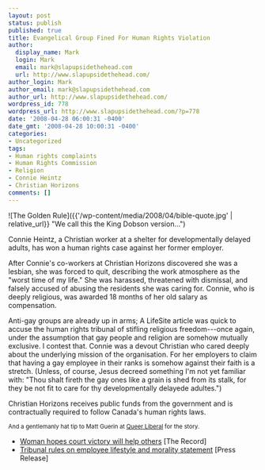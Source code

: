 ```yaml
---
layout: post
status: publish
published: true
title: Evangelical Group Fined For Human Rights Violation
author:
  display_name: Mark
  login: Mark
  email: mark@slapupsidethehead.com
  url: http://www.slapupsidethehead.com/
author_login: Mark
author_email: mark@slapupsidethehead.com
author_url: http://www.slapupsidethehead.com/
wordpress_id: 778
wordpress_url: http://www.slapupsidethehead.com/?p=778
date: '2008-04-28 06:00:31 -0400'
date_gmt: '2008-04-28 10:00:31 -0400'
categories:
- Uncategorized
tags:
- Human rights complaints
- Human Rights Commission
- Religion
- Connie Heintz
- Christian Horizons
comments: []
---
```

![The Golden Rule]({{'/wp-content/media/2008/04/bible-quote.jpg' | relative_url}} "We call this the King Dobson version...")

Connie Heintz, a Christian worker at a shelter for developmentally delayed adults, has won a human rights case against her former employer.

After Connie's co-workers at Christian Horizons discovered she was a lesbian, she was forced to quit, describing the work atmosphere as the "worst time of my life." She was harassed, threatened with dismissal, and falsely accused of abusing the residents she was caring for. Connie, who is deeply religious, was awarded 18 months of her old salary as compensation.

Anti-gay groups are already up in arms; A LifeSite article was quick to accuse the human rights tribunal of stifling religious freedom---once again, under the assumption that gay people and religion are somehow mutually exclusive. I contest that. Connie was a devout Christian who cared deeply about the underlying mission of the organisation. For her employers to claim that having a gay employee in their ranks is somehow against their faith is a stretch. (Unless, of course, Jesus decreed something I'm not yet familiar with: "Thou shalt fireth the gay ones like a grain is shed from its stalk, for they be not fit to care for thy developmentally delayede adultes.")

Christian Horizons receives public funds from the government and is contractually required to follow Canada's human rights laws.

<small>And a gentlemanly hat tip to Matt Guerin at <a title="Party affiliation alert!" href="http://queer-liberal.blogspot.com/2008/04/fired-lesbian-employee-wins-human.html">Queer Liberal</a> for the story.</small>

- [Woman hopes court victory will help others](http://news.therecord.com/News/Local/article/341725) [The Record]
- [Tribunal rules on employee lifestyle and morality statement](http://www.newswire.ca/en/releases/archive/April2008/25/c9652.html) [Press Release]
